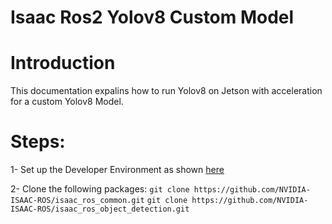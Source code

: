 # Isaac Ros2 Yolov8 Custom Model 

Introduction
======================

This documentation expalins how to run Yolov8 on Jetson with acceleration for a custom Yolov8 Model. 

Steps:
======================

1- Set up the Developer Environment as shown [here]([url](https://nvidia-isaac-ros.github.io/getting_started/dev_env_setup.html)https://nvidia-isaac-ros.github.io/getting_started/dev_env_setup.html)

2- Clone the following packages:
    ```git clone https://github.com/NVIDIA-ISAAC-ROS/isaac_ros_common.git```
    ```git clone https://github.com/NVIDIA-ISAAC-ROS/isaac_ros_object_detection.git``` 
